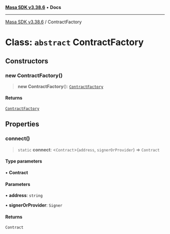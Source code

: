 [**Masa SDK v3.38.6**](../README.md) • **Docs**

***

[Masa SDK v3.38.6](../globals.md) / ContractFactory

# Class: `abstract` ContractFactory

## Constructors

### new ContractFactory()

> **new ContractFactory**(): [`ContractFactory`](ContractFactory.md)

#### Returns

[`ContractFactory`](ContractFactory.md)

## Properties

### connect()

> `static` **connect**: \<`Contract`\>(`address`, `signerOrProvider`) => `Contract`

#### Type parameters

• **Contract**

#### Parameters

• **address**: `string`

• **signerOrProvider**: `Signer`

#### Returns

`Contract`
